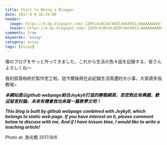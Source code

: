 ```yaml
---
title: Start to Being a Blogger
date: 2017-8-9 16:29:00
header:
  image: https://4.bp.blogspot.com/-1ZHYLOcBCU4/WZOl4mG995I/AAAAAAAADCY/5ZimRJuujp4g9LUk7S0LXNKLkWpRvnnnwCKgBGAs/s1600/DSC_0287.JPG
  teaser: https://4.bp.blogspot.com/-1ZHYLOcBCU4/WZOl4mG995I/AAAAAAAADCY/5ZimRJuujp4g9LUk7S0LXNKLkWpRvnnnwCKgBGAs/s1600/DSC_0287.JPG
comments: true
keywords: 'essay'
category: essay
tags: [essay]
---
```


僕のブログをやっと作ってきました、これから生活の色々話を記録する、皆さんよろしくね～

我的部落格終於製作完工啦，從今爾後將在此紀錄生活周遭的大小事，大家請多指教哦~

***本網站是以github webpage結合Jeykyll打造的靜態網頁，若您對此有興趣，歡迎留言討論，未來有機會我也來寫一篇教學文吧！***

***This blog is built by github webpage combined with Jeykyll, which belongs to static web page. If you have interest on it, please comment below to discuss with me. And if I have leisure time, I would like to write a teaching article!***

Photo at: 漁光橋 2017/8/6

